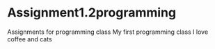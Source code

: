 # Assignment1.2programming
Assignments for programming class
My first programming class
I love coffee and cats
